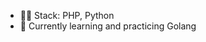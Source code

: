 
<ul>
<li>👨‍💻 Stack: PHP, Python</li>
<li>🔭 Currently learning and practicing Golang</li>
</ul>
<!--
<h1 align="center">👋</h1>

<a href="https://golang.org" target="_blank" rel="noreferrer"> <img src="https://raw.githubusercontent.com/devicons/devicon/master/icons/go/go-original.svg" alt="go" width="40" height="40"/> </a> <a href="https://www.php.net" target="_blank" rel="noreferrer"> <img src="https://raw.githubusercontent.com/devicons/devicon/master/icons/php/php-original.svg" alt="php" width="40" height="40"/> </a> <a href="https://www.python.org" target="_blank" rel="noreferrer"> <img src="https://raw.githubusercontent.com/devicons/devicon/master/icons/python/python-original.svg" alt="python" width="40" height="40"/> </a>


<p align="center"><img src="https://github-readme-stats.vercel.app/api/top-langs?username=maksymstoliarov&show_icons=true&locale=en&layout=compact" alt="maksymstoliarov" /></p>

<p><img align="center" src="https://github-readme-streak-stats.herokuapp.com/?user=maksymstoliarov&" alt="maksymstoliarov" /></p>

**maksymstoliarov/maksymstoliarov** is a ✨ _special_ ✨ repository because its `README.md` (this file) appears on your GitHub profile.

Here are some ideas to get you started:

- 🔭 I’m currently working on ...
- 🌱 I’m currently learning ...
- 👯 I’m looking to collaborate on ...
- 🤔 I’m looking for help with ...
- 💬 Ask me about ...
- 📫 How to reach me: ...
- 😄 Pronouns: ...
- ⚡ Fun fact: ...
-->
